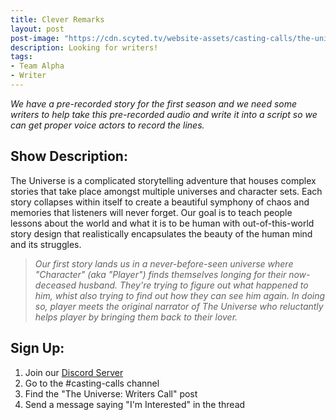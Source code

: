 ```yaml
---
title: Clever Remarks
layout: post
post-image: "https://cdn.scyted.tv/website-assets/casting-calls/the-universe.jpg"
description: Looking for writers!
tags:
- Team Alpha
- Writer
---
```


*We have a pre-recorded story for the first season and we need some writers to help take this pre-recorded audio and write it into a script so we can get proper voice actors to record the lines.*

## Show Description:

The Universe is a complicated storytelling adventure that houses complex stories that take place amongst multiple universes and character sets. Each story collapses within itself to create a beautiful symphony of chaos and memories that listeners will never forget. Our goal is to teach people lessons about the world and what it is to be human with out-of-this-world story design that realistically encapsulates the beauty of the human mind and its struggles.

> *Our first story lands us in a never-before-seen universe where "Character" (aka "Player") finds themselves longing for their now-deceased husband. They're trying to figure out what happened to him, whist also trying to find out how they can see him again. In doing so, player meets the original narrator of The Universe who reluctantly helps player by bringing them back to their lover.*

## Sign Up:

1. Join our [Discord Server](https://discord.gg/yrr7tEJNDr)
2. Go to the #casting-calls channel
3. Find the "The Universe: Writers Call" post
4. Send a message saying "I'm Interested" in the thread